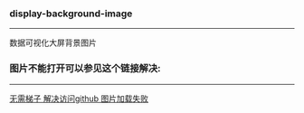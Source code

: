 ### display-background-image
---
数据可视化大屏背景图片


### 图片不能打开可以参见这个链接解决:
---
[无需梯子 解决访问github 图片加载失败](https://blog.csdn.net/byc233518/article/details/109806067)

